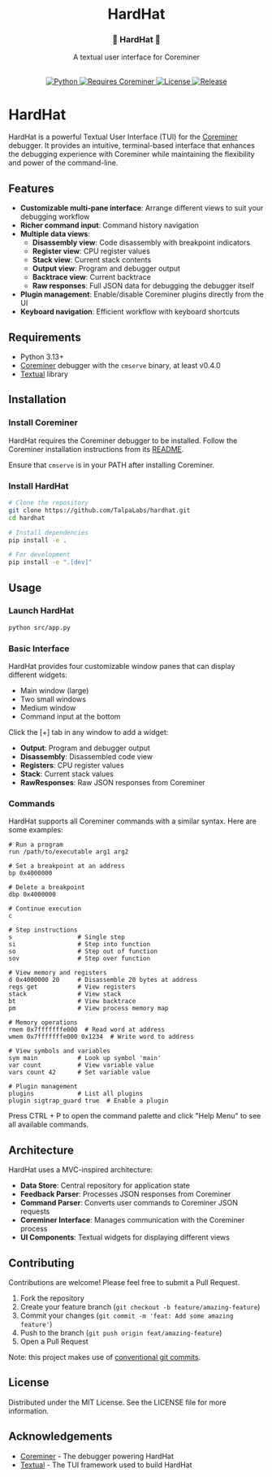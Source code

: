 <div align="center">
    <h1>HardHat</h1>
    <h3>🔩 HardHat 👷</h3>
    <p>
        A textual user interface for Coreminer
    </p>
    <br/>
    <a href="https://python.org">
        <img src="https://img.shields.io/badge/language-Python-blue.svg" alt="Python"/>
    </a>
    <a href="https://github.com/TalpaLabs/coreminer">
        <img src="https://img.shields.io/badge/Requires-Coreminer-red.svg" alt="Requires Coreminer"/>
    </a>
    <a href="https://github.com/TalpaLabs/hardhat/blob/master/LICENSE">
        <img src="https://img.shields.io/github/license/TalpaLabs/hardhat" alt="License"/>
    </a>
    <a href="https://github.com/TalpaLabs/hardhat/releases">
        <img src="https://img.shields.io/github/v/release/TalpaLabs/hardhat" alt="Release"/>
    </a>
</div>

# HardHat

HardHat is a powerful Textual User Interface (TUI) for the [Coreminer](https://github.com/TalpaLabs/coreminer) debugger. It provides an intuitive, terminal-based interface that enhances the debugging experience with Coreminer while maintaining the flexibility and power of the command-line.

## Features

- **Customizable multi-pane interface**: Arrange different views to suit your debugging workflow
- **Richer command input**: Command history navigation
- **Multiple data views**:
  - **Disassembly view**: Code disassembly with breakpoint indicators
  - **Register view**: CPU register values
  - **Stack view**: Current stack contents
  - **Output view**: Program and debugger output
  - **Backtrace view**: Current backtrace
  - **Raw responses**: Full JSON data for debugging the debugger itself
- **Plugin management**: Enable/disable Coreminer plugins directly from the UI
- **Keyboard navigation**: Efficient workflow with keyboard shortcuts

## Requirements

- Python 3.13+
- [Coreminer](https://github.com/TalpaLabs/coreminer) debugger with the `cmserve` binary, at least v0.4.0
- [Textual](https://textual.textualize.io/getting_started/#installation) library

## Installation

### Install Coreminer

HardHat requires the Coreminer debugger to be installed. Follow the Coreminer installation instructions from its [README](https://github.com/TalpaLabs/coreminer/blob/master/README.md).

Ensure that `cmserve` is in your PATH after installing Coreminer.

### Install HardHat

```bash
# Clone the repository
git clone https://github.com/TalpaLabs/hardhat.git
cd hardhat

# Install dependencies
pip install -e .

# For development
pip install -e ".[dev]"
```

## Usage

### Launch HardHat

```bash
python src/app.py
```

### Basic Interface

HardHat provides four customizable window panes that can display different widgets:

- Main window (large)
- Two small windows
- Medium window
- Command input at the bottom

Click the [+] tab in any window to add a widget:

- **Output**: Program and debugger output
- **Disassembly**: Disassembled code view
- **Registers**: CPU register values
- **Stack**: Current stack values
- **RawResponses**: Raw JSON responses from Coreminer

### Commands

HardHat supports all Coreminer commands with a similar syntax. Here are some examples:

```
# Run a program
run /path/to/executable arg1 arg2

# Set a breakpoint at an address
bp 0x4000000

# Delete a breakpoint
dbp 0x4000000

# Continue execution
c

# Step instructions
s                  # Single step
si                 # Step into function
so                 # Step out of function
sov                # Step over function

# View memory and registers
d 0x4000000 20     # Disassemble 20 bytes at address
regs get           # View registers
stack              # View stack
bt                 # View backtrace
pm                 # View process memory map

# Memory operations
rmem 0x7fffffffe000  # Read word at address
wmem 0x7fffffffe000 0x1234  # Write word to address

# View symbols and variables
sym main           # Look up symbol 'main'
var count          # View variable value
vars count 42      # Set variable value

# Plugin management
plugins            # List all plugins
plugin sigtrap_guard true  # Enable a plugin
```

Press CTRL + P to open the command palette and click "Help Menu" to see all available commands.

## Architecture

HardHat uses a MVC-inspired architecture:

- **Data Store**: Central repository for application state
- **Feedback Parser**: Processes JSON responses from Coreminer
- **Command Parser**: Converts user commands to Coreminer JSON requests
- **Coreminer Interface**: Manages communication with the Coreminer process
- **UI Components**: Textual widgets for displaying different views

## Contributing

Contributions are welcome! Please feel free to submit a Pull Request.

1. Fork the repository
2. Create your feature branch (`git checkout -b feature/amazing-feature`)
3. Commit your changes (`git commit -m 'feat: Add some amazing feature'`)
4. Push to the branch (`git push origin feat/amazing-feature`)
5. Open a Pull Request

Note: this project makes use of [conventional git commits](https://www.conventionalcommits.org/en/v1.0.0/).

## License

Distributed under the MIT License. See the LICENSE file for more information.

## Acknowledgements

- [Coreminer](https://github.com/TalpaLabs/coreminer) - The debugger powering HardHat
- [Textual](https://github.com/Textualize/textual) - The TUI framework used to build HardHat
